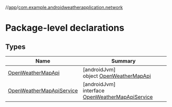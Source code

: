 //[app](../../index.md)/[com.example.androidweatherapplication.network](index.md)

# Package-level declarations

## Types

| Name | Summary |
|---|---|
| [OpenWeatherMapApi](-open-weather-map-api/index.md) | [androidJvm]<br>object [OpenWeatherMapApi](-open-weather-map-api/index.md) |
| [OpenWeatherMapApiService](-open-weather-map-api-service/index.md) | [androidJvm]<br>interface [OpenWeatherMapApiService](-open-weather-map-api-service/index.md) |
